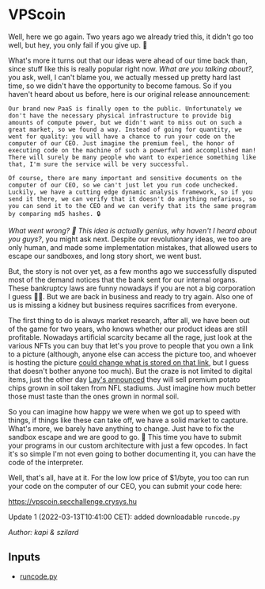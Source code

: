 # VPScoin

Well, here we go again. Two years ago we already tried this, it didn't go too well, but hey, you only fail if you give up. 🦾

What's more it turns out that our ideas were ahead of our time back than, since stuff like this is really popular right now.
*What are you talking about?*, you ask, well, I can't blame you, we actually messed up pretty hard last time, so we didn't have the opportunity to become famous. So if you haven't heard about us before, here is our original release announcement:
```
Our brand new PaaS is finally open to the public. Unfortunately we don't have the necessary physical infrastructure to provide big amounts of compute power, but we didn't want to miss out on such a great market, so we found a way. Instead of going for quantity, we went for quality: you will have a chance to run your code on the computer of our CEO. Just imagine the premium feel, the honor of executing code on the machine of such a powerful and accomplished man! There will surely be many people who want to experience something like that, I'm sure the service will be very successful.

Of course, there are many important and sensitive documents on the computer of our CEO, so we can't just let you run code unchecked. Luckily, we have a cutting edge dynamic analysis framework, so if you send it there, we can verify that it doesn't do anything nefarious, so you can send it to the CEO and we can verify that its the same program by comparing md5 hashes. 🔒
```

*What went wrong? 🤔 This idea is actually genius, why haven't I heard about you guys?*, you might ask next. Despite our revolutionary ideas, we too are only human, and made some implementation mistakes, that allowed users to escape our sandboxes, and long story short, we went bust.

But, the story is not over yet, as a few months ago we successfully disputed most of the demand notices that the bank sent for our internal organs. These bankruptcy laws are funny nowadays if you are not a big corporation I guess 🤷‍♀️. But we are back in business and ready to try again. Also one of us is missing a kidney but business requires sacrifices from everyone.

The first thing to do is always market research, after all, we have been out of the game for two years, who knows whether our product ideas are still profitable. Nowadays artificial scarcity became all the rage, just look at the various NFTs you can buy that let's you prove to people that you own a link to a picture (although, anyone else can access the picture too, and whoever is hosting the picture [could change what is stored on that link](https://moxie.org/2022/01/07/web3-first-impressions.html), but I guess that doesn't bother anyone too much). But the craze is not limited to digital items, just the other day [Lay's announced](https://www.brandeating.com/2022/01/lays-reveals-new-potato-chips-made-from-potatoes-grown-in-dirt-taken-from-nfl-stadiums.html) they will sell premium potato chips grown in soil taken from NFL stadiums. Just imagine how much better those must taste than the ones grown in normal soil.

So you can imagine how happy we were when we got up to speed with things, if things like these can take off, we have a solid market to capture. What's more, we barely have anything to change. Just have to fix the sandbox escape and we are good to go. 🎉 This time you have to submit your programs in our custom architecture with just a few opcodes. In fact it's so simple I'm not even going to bother documenting it, you can have the code of the interpreter. 

Well, that's all, have at it. For the low low price of $1/byte, you too can run your code on the computer of our CEO, you can submit your code here: 

https://vpscoin.secchallenge.crysys.hu

Update 1 (2022-03-13T10:41:00 CET): added downloadable `runcode.py`

*Author: kapi & szilard*

## Inputs
- [runcode.py](input/runcode.py)

